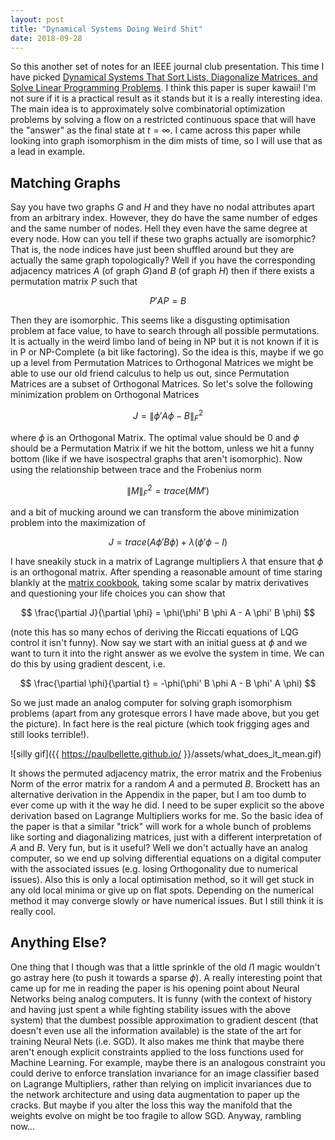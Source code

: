 ```yaml
---
layout: post
title: "Dynamical Systems Doing Weird Shit"
date: 2018-09-28
---
```


So this another set of notes for an IEEE journal club presentation. This time I have picked [Dynamical Systems That Sort Lists, Diagonalize Matrices, and Solve Linear Programming Problems](https://ieeexplore.ieee.org/document/194420). I think this paper is super kawaii! I'm not sure if it is a practical result as it stands but it is a really interesting idea. The main idea is to approximately solve combinatorial optimization problems by solving a flow on a restricted continuous space that will have the "answer" as the final state at $t=\infty$. I came across this paper while looking into graph isomorphism in the dim mists of time, so I will use that as a lead in example.

## Matching Graphs

Say you have two graphs $G$ and $H$ and they have no nodal attributes apart from an arbitrary index. However, they do have the same number of edges and the same number of nodes. Hell they even have the same degree at every node. How can you tell if these two graphs actually are isomorphic? That is, the node indices have just been shuffled around but they are actually the same graph topologically? Well if you have the corresponding adjacency matrices $A$ (of graph $G$)and $B$ (of graph $H$) then if there exists a permutation matrix $P$ such that

$$ P'AP = B $$

Then they are isomorphic. This seems like a disgusting optimisation problem at face value, to have to search through all possible permutations. It is actually in the weird limbo land of being in NP but it is not known if it is in P or NP-Complete (a bit like factoring). So the idea is this, maybe if we go up a level from Permutation Matrices to Orthogonal Matrices we might be able to use our old friend calculus to help us out, since Permutation Matrices are a subset of Orthogonal Matrices. So let's solve the following minimization problem on Orthogonal Matrices

$$ J = \lVert \phi'A\phi - B \rVert_{F}^{2} $$

where $\phi$ is an Orthogonal Matrix. The optimal value should be $0$ and $\phi$ should be a Permutation Matrix if we hit the bottom, unless we hit a funny bottom (like if we have isospectral graphs that aren't isomorphic). Now using the relationship between trace and the Frobenius norm

$$ \lVert M \rVert_{F}^{2} = trace(MM') $$

and a bit of mucking around we can transform the above minimization problem into the maximization of

$$ J = trace(A \phi' B \phi) + \lambda (\phi' \phi - I) $$

I have sneakily stuck in a matrix of Lagrange multipliers $\lambda$ that ensure that $\phi$ is an orthogonal matrix. After spending a reasonable amount of time staring blankly at the [matrix cookbook](https://www.math.uwaterloo.ca/~hwolkowi/matrixcookbook.pdf), taking some scalar by matrix derivatives and questioning your life choices you can show that

$$ \frac{\partial J}{\partial \phi} = \phi(\phi' B \phi A - A \phi' B \phi) $$

(note this has so many echos of deriving the Riccati equations of LQG control it isn't funny). Now say we start with an initial guess at $\phi$ and we want to turn it into the right answer as we evolve the system in time. We can do this by using gradient descent, i.e.

$$ \frac{\partial \phi}{\partial t} =  -\phi(\phi' B \phi A - B \phi' A \phi) $$

So we just made an analog computer for solving graph isomorphism problems (apart from any grotesque errors I have made above, but you get the picture). In fact here is the real picture (which took frigging ages and still looks terrible!).

![silly gif]({{ https://paulbellette.github.io/ }}/assets/what_does_it_mean.gif)

It shows the permuted adjacency matrix, the error matrix and the Frobenius Norm of the error matrix for a random $A$ and a permuted $B$. Brockett has an alternative derivation in the Appendix in the paper, but I am too dumb to ever come up with it the way he did. I need to be super explicit so the above derivation based on Lagrange Multipliers works for me. So the basic idea of the paper is that a similar "trick" will work for a whole bunch of problems like sorting and diagonalizing matrices, just with a different interpretation of $A$ and $B$. Very fun, but is it useful? Well we don't actually have an analog computer, so we end up solving differential equations on a digital computer with the associated issues (e.g. losing Orthogonality due to numerical issues). Also this is only a local optimisation method, so it will get stuck in any old local minima or give up on flat spots. Depending on the numerical method it may converge slowly or have numerical issues. But I still think it is really cool.

## Anything Else?

One thing that I though was that a little sprinkle of the old $l1$ magic wouldn't go astray here (to push it towards a sparse $\phi$). A really interesting point that came up for me in reading the paper is his opening point about Neural Networks being analog computers. It is funny (with the context of history and having just spent a while fighting stability issues with the above system) that the dumbest possible approximation to gradient descent (that doesn't even use all the information available) is the state of the art for training Neural Nets (i.e. SGD). It also makes me think that maybe there aren't enough explicit constraints applied to the loss functions used for Machine Learning. For example, maybe there is an analogous constraint you could derive to enforce  translation invariance for an image classifier based on Lagrange Multipliers, rather than relying on implicit invariances due to the network architecture and using data augmentation to paper up the cracks. But maybe if you alter the loss this way the manifold that the weights evolve on might be too fragile to allow SGD. Anyway, rambling now... 

